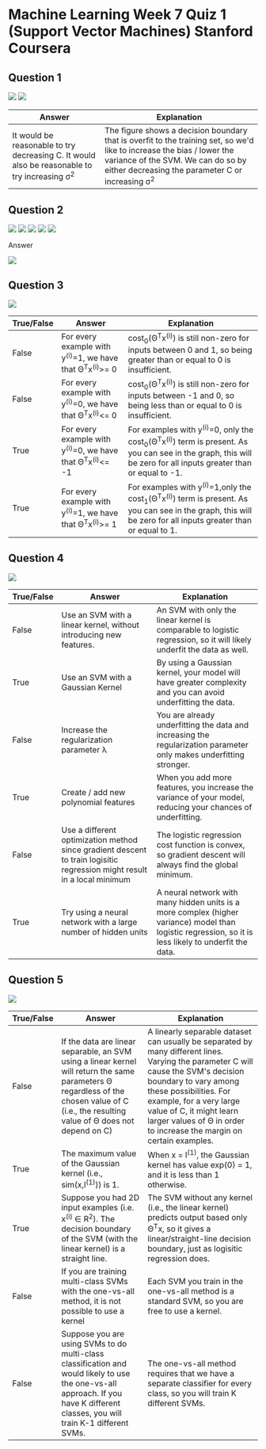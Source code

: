 # Machine Learning Week 7 Quiz 1 (Support Vector Machines) Stanford Coursera

Question 1
----------
![](https://github.com/mGalarnyk/datasciencecoursera/blob/master/Stanford_Machine_Learning/Week1/data/SupportVectorMachinesQ1p1.png)
![](https://github.com/mGalarnyk/datasciencecoursera/blob/master/Stanford_Machine_Learning/Week1/data/SupportVectorMachinesQ1p2.png)

Answer | Explanation
--- | ---
It would be reasonable to try decreasing C. It would also be reasonable to try increasing  σ<sup>2</sup>  | The figure shows a decision boundary that is overfit to the training set, so we'd like to increase the bias / lower the variance of the SVM. We can do so by either decreasing the parameter C or increasing σ<sup>2</sup>

Question 2
----------
![](https://github.com/mGalarnyk/datasciencecoursera/blob/master/Stanford_Machine_Learning/Week1/data/SupportVectorMachinesQ2p1.png)
![](https://github.com/mGalarnyk/datasciencecoursera/blob/master/Stanford_Machine_Learning/Week1/data/SupportVectorMachinesQ2p2.png)
![](https://github.com/mGalarnyk/datasciencecoursera/blob/master/Stanford_Machine_Learning/Week1/data/SupportVectorMachinesQ2p3.png)
![](https://github.com/mGalarnyk/datasciencecoursera/blob/master/Stanford_Machine_Learning/Week1/data/SupportVectorMachinesQ2p4.png)
![](https://github.com/mGalarnyk/datasciencecoursera/blob/master/Stanford_Machine_Learning/Week1/data/SupportVectorMachinesQ2p5.png)


Answer

![](https://github.com/mGalarnyk/datasciencecoursera/blob/master/Stanford_Machine_Learning/Week1/data/SupportVectorMachinesQ2p2Solution.png)

Question 3
----------
![](https://github.com/mGalarnyk/datasciencecoursera/blob/master/Stanford_Machine_Learning/Week1/data/SupportVectorMachinesQ3.png)

True/False | Answer | Explanation
--- | --- | ---
False | For every example with y<sup>(i)</sup>=1, we have that Θ<sup>T</sup>x<sup>(i)</sup>>= 0  | cost<sub>0</sub>(Θ<sup>T</sup>x<sup>(i)</sup>) is still non-zero for inputs between 0 and 1, so being greater than or equal to 0 is insufficient. 
False | For every example with y<sup>(i)</sup>=0, we have that Θ<sup>T</sup>x<sup>(i)</sup><= 0 | cost<sub>0</sub>(Θ<sup>T</sup>x<sup>(i)</sup>) is still non-zero for inputs between -1 and 0, so being less than or equal to 0 is insufficient. 
True | For every example with y<sup>(i)</sup>=0, we have that Θ<sup>T</sup>x<sup>(i)</sup><= -1  |  For examples with y<sup>(i)</sup>=0, only the cost<sub>0</sub>(Θ<sup>T</sup>x<sup>(i)</sup>) term is present. As you can see in the graph, this will be zero for all inputs greater than or equal to -1. 
True | For every example with y<sup>(i)</sup>=1, we have that Θ<sup>T</sup>x<sup>(i)</sup>>= 1  | For examples with y<sup>(i)</sup>=1,only the cost<sub>1</sub>(Θ<sup>T</sup>x<sup>(i)</sup>) term is present. As you can see in the graph, this will be zero for all inputs greater than or equal to 1. 

Question 4
----------
![](https://github.com/mGalarnyk/datasciencecoursera/blob/master/Stanford_Machine_Learning/Week1/data/SupportVectorMachinesQ4.png)

True/False | Answer | Explanation
--- | --- | ---
False | Use an SVM with a linear kernel, without introducing new features.| An SVM with only the linear kernel is comparable to logistic regression, so it will likely underfit the data as well. 
True | Use an SVM with a Gaussian Kernel| By using a Gaussian kernel, your model will have greater complexity and you can avoid underfitting the data. 
False | Increase the regularization parameter λ | You are already underfitting the data and increasing the regularization parameter only makes underfitting stronger. 
True | Create / add new polynomial features | When you add more features, you increase the variance of your model, reducing your chances of underfitting. 
False | Use a different optimization method since gradient descent to train logisitic regression might result in a local minimum | The logistic regression cost function is convex, so gradient descent will always find the global minimum. 
True | Try using a neural network with a large number of hidden units | A neural network with many hidden units is a more complex (higher variance) model than logistic regression, so it is less likely to underfit the data. 

Question 5
----------
![](https://github.com/mGalarnyk/datasciencecoursera/blob/master/Stanford_Machine_Learning/Week1/data/SupportVectorMachinesQ5.png)

True/False | Answer | Explanation
--- | --- | ---
False | If the data are linear separable, an SVM using a linear kernel will return the same parameters Θ regardless of the chosen value of C (i.e., the resulting value of Θ does not depend on C)  | A linearly separable dataset can usually be separated by many different lines. Varying the parameter C will cause the SVM's decision boundary to vary among these possibilities. For example, for a very large value of C, it might learn larger values of Θ in order to increase the margin on certain examples. 
True | The maximum value of the Gaussian kernel (i.e., sim(x,l<sup>(1)</sup>)) is 1. | When x = l<sup>(1)</sup>, the Gaussian kernel has value exp(0) = 1, and it is less than 1 otherwise. 
True | Suppose you had 2D input examples (i.e. x<sup>(i)</sup> ∈ R<sup>2</sup>). The decision boundary of the SVM (with the linear kernel) is a straight line. | The SVM without any kernel (i.e., the linear kernel) predicts output based only Θ<sup>T</sup>x, so it gives a linear/straight-line decision boundary, just as logisitic regression does. 
False | If you are training multi-class SVMs with the one-vs-all method, it is not possible to use a kernel | Each SVM you train in the one-vs-all method is a standard SVM, so you are free to use a kernel. 
False | Suppose you are using SVMs to do multi-class classification and would likely to use the one-vs-all approach. If you have K different classes, you will train K-1 different SVMs. | The one-vs-all method requires that we have a separate classifier for every class, so you will train K different SVMs.
